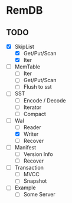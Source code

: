 # RemDB

## TODO

- [X] SkipList
  - [X] Get/Put/Scan
  - [X] Iter
- [ ] MemTable
  - [ ] Iter
  - [ ] Get/Put/Scan
  - [ ] Flush to sst
- [ ] SST
  - [ ] Encode / Decode
  - [ ] Iterator
  - [ ] Compact
- [ ] Wal
  - [ ] Reader
  - [X] Writer
  - [ ] Recover
- [ ] Manifest
  - [ ] Version Info
  - [ ] Recover
- [ ] Transaction
  - [ ] MVCC
  - [ ] Snapshot
- [ ] Example 
  - [ ] Some Server